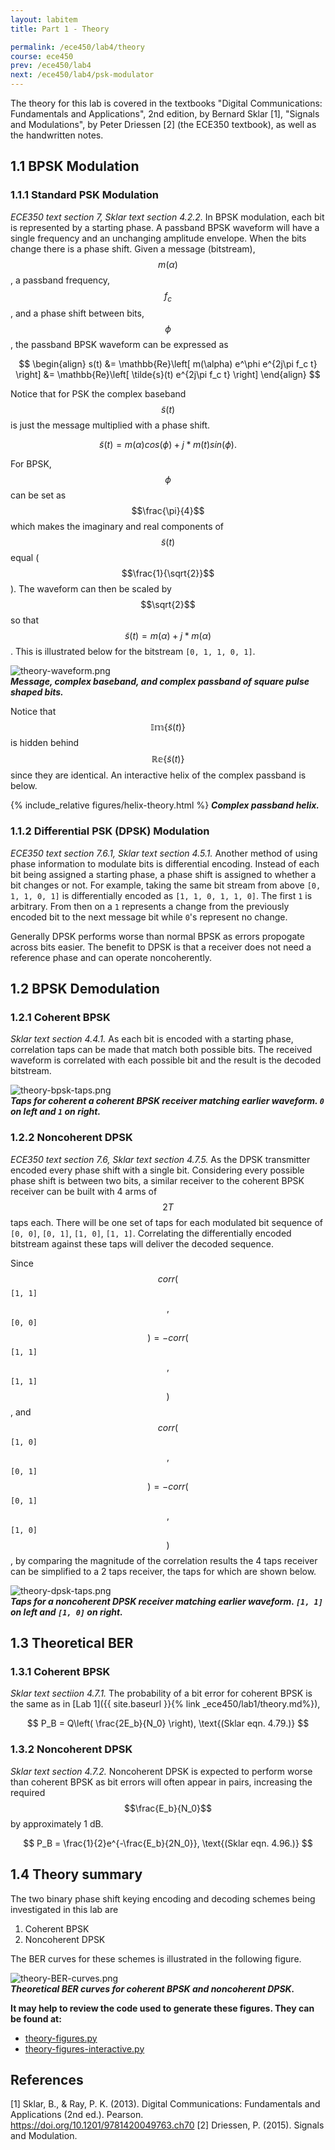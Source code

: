 ```yaml
---
layout: labitem
title: Part 1 - Theory

permalink: /ece450/lab4/theory
course: ece450
prev: /ece450/lab4
next: /ece450/lab4/psk-modulator
---
```



The theory for this lab is covered in the textbooks "Digital Communications: Fundamentals and Applications", 2nd edition, by Bernard Sklar [1], "Signals and Modulations", by Peter Driessen [2] (the ECE350 textbook), as well as the handwritten notes.

## 1.1 BPSK Modulation

### 1.1.1 Standard PSK Modulation

_ECE350 text section 7, Sklar text section 4.2.2._ In BPSK modulation, each bit is represented by a starting phase. A passband BPSK waveform will have a single frequency and an unchanging amplitude envelope. When the bits change there is a phase shift. Given a message (bitstream), $$m(\alpha)$$, a passband frequency, $$f_c$$, and a phase shift between bits, $$\phi$$, the passband BPSK waveform can be expressed as

$$
\begin{align}
s(t) &= \mathbb{Re}\left[ m(\alpha) e^\phi e^{2j\pi f_c t} \right]
&= \mathbb{Re}\left[ \tilde{s}(t) e^{2j\pi f_c t} \right]
\end{align}
$$

Notice that for PSK the complex baseband $$\tilde{s}(t)$$ is just the message multiplied with a phase shift.

$$
\tilde{s}(t) = m(\alpha)cos(\phi)+j*m(t)sin(\phi).
$$

For BPSK, $$\phi$$ can be set as $$\frac{\pi}{4}$$ which makes the imaginary and real components of $$\tilde{s}(t)$$ equal ($$\frac{1}{\sqrt{2}}$$). The waveform can then be scaled by $$\sqrt{2}$$ so that $$\tilde{s}(t)=m(\alpha)+j*m(\alpha)$$. This is illustrated below for the bitstream `[0, 1, 1, 0, 1]`.

  ![theory-waveform.png](figures/theory-waveform.png)<br>
  __*Message, complex baseband, and complex passband of square pulse shaped bits.*__

Notice that $$\mathbb{Im}\{\tilde{s}(t)\}$$ is hidden behind $$\mathbb{Re}\{\tilde{s}(t)\}$$ since they are identical. An interactive helix of the complex passband is below.

{% include_relative figures/helix-theory.html %}
  __*Complex passband helix.*__

### 1.1.2 Differential PSK (DPSK) Modulation

_ECE350 text section 7.6.1, Sklar text section 4.5.1._ Another method of using phase information to modulate bits is differential encoding. Instead of each bit being assigned a starting phase, a phase shift is assigned to whether a bit changes or not. For example, taking the same bit stream from above `[0, 1, 1, 0, 1]` is differentially encoded as `[1, 1, 0, 1, 1, 0]`. The first `1` is arbitrary. From then on a `1` represents a change from the previously encoded bit to the next message bit while `0`'s represent no change.

Generally DPSK performs worse than normal BPSK as errors propogate across bits easier. The benefit to DPSK is that a receiver does not need a reference phase and can operate noncoherently.

## 1.2 BPSK Demodulation

### 1.2.1 Coherent BPSK

_Sklar text section 4.4.1._ As each bit is encoded with a starting phase, correlation taps can be made that match both possible bits. The received waveform is correlated with each possible bit and the result is the decoded bitstream.

  ![theory-bpsk-taps.png](figures/theory-bpsk-taps.png)<br>
  __*Taps for coherent a coherent BPSK receiver matching earlier waveform. `0` on left and `1` on right.*__

### 1.2.2 Noncoherent DPSK

_ECE350 text section 7.6, Sklar text section 4.7.5._ As the DPSK transmitter encoded every phase shift with a single bit. Considering every possible phase shift is between two bits, a similar receiver to the coherent BPSK receiver can be built with 4 arms of $$2T$$ taps each. There will be one set of taps for each modulated bit sequence of `[0, 0]`, `[0, 1]`, `[1, 0]`, `[1, 1]`. Correlating the differentially encoded bitstream against these taps will deliver the decoded sequence.

Since $$corr($$`[1, 1]` $$,$$`[0, 0]` $$) = - corr($$`[1, 1]`$$,$$`[1, 1]`$$)$$, and $$corr($$`[1, 0]` $$,$$`[0, 1]` $$) = - corr($$`[0, 1]`$$,$$`[1, 0]`$$)$$, by comparing the magnitude of the correlation results the 4 taps receiver can be simplified to a 2 taps receiver, the taps for which are shown below.

  ![theory-dpsk-taps.png](figures/theory-dpsk-taps.png)<br>
  __*Taps for a noncoherent DPSK receiver matching earlier waveform. `[1, 1]` on left and `[1, 0]` on right.*__

## 1.3 Theoretical BER

### 1.3.1 Coherent BPSK

_Sklar text sectiion 4.7.1._ The probability of a bit error for coherent BPSK is the same as in [Lab 1]({{ site.baseurl }}{% link _ece450/lab1/theory.md%}),

$$
P_B = Q\left( \frac{2E_b}{N_0} \right), \text{(Sklar eqn. 4.79.)}
$$

### 1.3.2 Noncoherent DPSK

_Sklar text section 4.7.2._ Noncoherent DPSK is expected to perform worse than coherent BPSK as bit errors will often appear in pairs, increasing the required $$\frac{E_b}{N_0}$$ by approximately 1 dB.

$$
P_B = \frac{1}{2}e^{-\frac{E_b}{2N_0}}, \text{(Sklar eqn. 4.96.)}
$$

## 1.4 Theory summary

The two binary phase shift keying encoding and decoding schemes being investigated in this lab are

1. Coherent BPSK
2. Noncoherent DPSK
<!-- 3. Coherent DPSK -->

The BER curves for these schemes is illustrated in the following figure.

  ![theory-BER-curves.png](figures/theory-BER-curves.png)<br>
  __*Theoretical BER curves for coherent BPSK and noncoherent DPSK.*__

**It may help to review the code used to generate these figures. They can be found at:**

- [theory-figures.py](./data/theory-figures.py)
- [theory-figures-interactive.py](./data/theory-figures-interactive.py)

## References

[1] Sklar, B., & Ray, P. K. (2013). Digital Communications: Fundamentals and Applications (2nd ed.). Pearson. https://doi.org/10.1201/9781420049763.ch70
[2] Driessen, P. (2015). Signals and Modulation.
